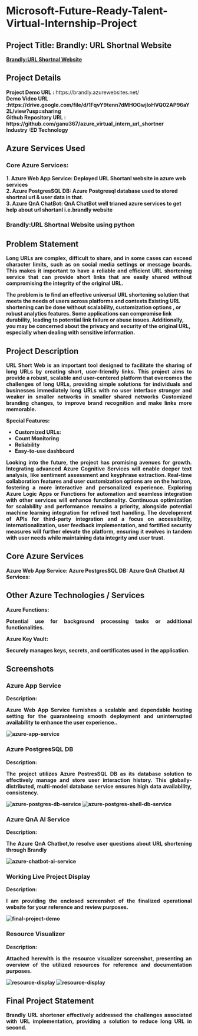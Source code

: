 <h1>Microsoft-Future-Ready-Talent-Virtual-Internship-Project</h1>
<h2>Project Title: Brandly: URL Shortnal Website</h2><b><a href="https://brandly.azurewebsites.net/">Brandly:URL Shortnal Website</b></a>
<br>
<h2>Project Details</h2>
<b>Project Demo URL :</b> https://brandly.azurewebsites.net/ <br>
<b>Demo Video URL :https://drive.google.com/file/d/1FqvY9tenn7dMHOGwjIoHVQ02AP96aY2L/view?usp=sharing<br>
<b>Github Repository URL :</b> https://github.com/ganu367/azure_virtual_intern_url_shortner<br>
<b>Industry :</b>ED Technology<br>
<h2>Azure Services Used</h2>
<h3>Core Azure Services:</h3>
1. Azure Web App Service: Deployed URL Shortanl website in azure web services<br>
2. Azure PostgresSQL DB: Azure Postgresql database used to stored shortnal url & user data in that.<br>
3. Azure QnA ChatBot: QnA ChatBot well trianed azure services to get help about url shortanl i.e.brandly website<br>
<h3>Brandly:URL Shortnal Website using python</h3> 


<h2>Problem Statement</h2>
<p align="justify">Long URLs are complex, difficult to share, and in some cases can exceed character limits, such as on social media settings or message boards. This makes it important to have a reliable and efficient URL shortening service that can provide short links that are easily shared without compromising the integrity of the original URL.

The problem is to find an effective universal URL shortening solution that meets the needs of users across platforms and contexts Existing URL shortening can be done without scalability, customization options , or robust analytics features. Some applications can compromise link durability, leading to potential link failure or abuse issues. Additionally, you may be concerned about the privacy and security of the original URL, especially when dealing with sensitive information.</p>

<h2>Project Description</h2>
<p align="justify">
URL Short Web is an important tool designed to facilitate the sharing of long URLs by creating short, user-friendly links. This project aims to provide a robust, scalable and user-centered platform that overcomes the challenges of long URLs, providing simple solutions for individuals and businesses immediately long URLs with no user interface stronger and weaker in smaller networks in smaller shared networks Customized branding changes, to improve brand recognition and make links more memorable.</p>
<b>Special Features:</b>
<ul>
    <li>Customized URLs: </li>
    <li>Count Monitoring</li>
    <li>Reliability</li>
    <li>Easy-to-use dashboard</li>
    </ul>

<p align="justify">
Looking into the future, the project has promising avenues for growth. Integrating advanced Azure Cognitive Services will enable deeper text analysis, like sentiment assessment and keyphrase extraction. Real-time collaboration features and user customization options are on the horizon, fostering a more interactive and personalized experience. Exploring Azure Logic Apps or Functions for automation and seamless integration with other services will enhance functionality. Continuous optimization for scalability and performance remains a priority, alongside potential machine learning integration for refined text handling. The development of APIs for third-party integration and a focus on accessibility, internationalization, user feedback implementation, and fortified security measures will further elevate the platform, ensuring it evolves in tandem with user needs while maintaining data integrity and user trust.</p>
<h2>Core Azure Services</h2>
<b>Azure Web App Service:</b>
<b>Azure PostgresSQL DB:</b>
<b>Azure QnA Chatbot AI Services:</b>

<h2>Other Azure Technologies / Services</h2>
<b>Azure Functions:</b><br><p align="justify">Potential use for background processing tasks or additional functionalities.</p>
<b>Azure Key Vault: </b><br><p align="justify">Securely manages keys, secrets, and certificates used in the application.</p>


<h2>Screenshots</h2>

<h3>Azure App Service</h3>
<b>Description:</b><p align="justify">
Azure Web App Service furnishes a scalable and dependable hosting setting for the guaranteeing smooth deployment and uninterrupted availability to enhance the user experience..</p>
<img src="https://github.com/ganu367/azure_virtual_intern_url_shortner/blob/main/Screenshots/azure-web-app.png" alt="azure-app-service"></img><br>

<h3>Azure PostgresSQL DB</h3>
<b>Description:</b><p align="justify">The project utilizes Azure PostresSQL DB as its database solution to effectively manage and store user interaction history. This globally-distributed, multi-model database service ensures high data availability, consistency.</p>
<img src="https://github.com/ganu367/azure_virtual_intern_url_shortner/blob/main/Screenshots/azure-database-01.png" alt="azure-postgres-db-service"></img>
<img src="https://github.com/ganu367/azure_virtual_intern_url_shortner/blob/main/Screenshots/azure-database-02.png" alt="azure-postgres-shell-db-service"></img><br>

<h3>Azure QnA AI Service</h3>
<b>Description:</b><p align="justify">The Azure QnA Chatbot,to resolve user questions about URL shortening through Brandly</p>
<img src="https://github.com/ganu367/azure_virtual_intern_url_shortner/blob/main/Screenshots/azure-bot.png" alt="azure-chatbot-ai-service"></img><br>


<h3>Working Live Project Display</h3>
<b>Description:</b><p align="justify">I am providing the enclosed screenshot of the finalized operational website for your reference and review purposes.</p>
<img src="https://github.com/ganu367/azure_virtual_intern_url_shortner/blob/main/Screenshots/azure-bot-app.png" alt="final-project-demo"></img>


<h3>Resource Visualizer</h3>
<b>Description:</b><p align="justify">Attached herewith is the resource visualizer screenshot, presenting an overview of the utilized resources for reference and documentation purposes.</p>
<img src="https://github.com/ganu367/azure_virtual_intern_url_shortner/blob/main/Screenshots/azure-web-app.png" alt="resource-display">
</img>
<img src="https://github.com/ganu367/azure_virtual_intern_url_shortner/blob/main/Screenshots/home-app.png" alt="resource-display">
</img>




<h2>Final Project Statement</h2>
<p align="justify">
Brandly URL shortener effectively addressed the challenges associated with URL implementation, providing a  solution to reduce long URL in second.</p>
